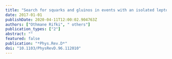 ```yaml
---
title: "Search for squarks and gluinos in events with an isolated lepton, jets, and missing transverse momentum at $sqrts=13$ TeV with the ATLAS detector"
date: 2017-01-01
publishDate: 2020-04-11T12:00:02.904763Z
authors: ["Othmane Rifki", " others"]
publication_types: ["2"]
abstract: ""
featured: false
publication: "*Phys.Rev.D*"
doi: "10.1103/PhysRevD.96.112010"
---
```



